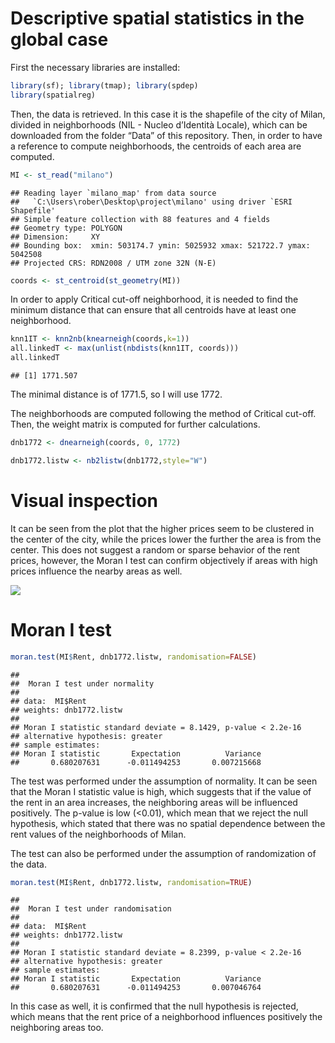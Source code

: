 # Descriptive spatial statistics in the global case

First the necessary libraries are installed:

``` r
library(sf); library(tmap); library(spdep)
library(spatialreg)
```

Then, the data is retrieved. In this case it is the shapefile of the
city of Milan, divided in neighborhoods (NIL - Nucleo d’Identità
Locale), which can be downloaded from the folder “Data” of this
repository. Then, in order to have a reference to compute neighborhoods,
the centroids of each area are computed.

``` r
MI <- st_read("milano")
```

    ## Reading layer `milano_map' from data source 
    ##   `C:\Users\rober\Desktop\project\milano' using driver `ESRI Shapefile'
    ## Simple feature collection with 88 features and 4 fields
    ## Geometry type: POLYGON
    ## Dimension:     XY
    ## Bounding box:  xmin: 503174.7 ymin: 5025932 xmax: 521722.7 ymax: 5042508
    ## Projected CRS: RDN2008 / UTM zone 32N (N-E)

``` r
coords <- st_centroid(st_geometry(MI))
```

In order to apply Critical cut-off neighborhood, it is needed to find
the minimum distance that can ensure that all centroids have at least
one neighborhood.

``` r
knn1IT <- knn2nb(knearneigh(coords,k=1))
all.linkedT <- max(unlist(nbdists(knn1IT, coords))) 
all.linkedT
```

    ## [1] 1771.507

The minimal distance is of 1771.5, so I will use 1772.

The neighborhoods are computed following the method of Critical cut-off.
Then, the weight matrix is computed for further calculations.

``` r
dnb1772 <- dnearneigh(coords, 0, 1772)

dnb1772.listw <- nb2listw(dnb1772,style="W")
```

# Visual inspection

It can be seen from the plot that the higher prices seem to be clustered
in the center of the city, while the prices lower the further the area
is from the center. This does not suggest a random or sparse behavior of
the rent prices, however, the Moran I test can confirm objectively if
areas with high prices influence the nearby areas as well.

![](descriptiveGlobal_files/figure-gfm/unnamed-chunk-4-1.png)<!-- -->

# Moran I test

``` r
moran.test(MI$Rent, dnb1772.listw, randomisation=FALSE)
```

    ## 
    ##  Moran I test under normality
    ## 
    ## data:  MI$Rent  
    ## weights: dnb1772.listw    
    ## 
    ## Moran I statistic standard deviate = 8.1429, p-value < 2.2e-16
    ## alternative hypothesis: greater
    ## sample estimates:
    ## Moran I statistic       Expectation          Variance 
    ##       0.680207631      -0.011494253       0.007215668

The test was performed under the assumption of normality. It can be seen
that the Moran I statistic value is high, which suggests that if the
value of the rent in an area increases, the neighboring areas will be
influenced positively. The p-value is low (&lt;0.01), which mean that we
reject the null hypothesis, which stated that there was no spatial
dependence between the rent values of the neighborhoods of Milan.

The test can also be performed under the assumption of randomization of
the data.

``` r
moran.test(MI$Rent, dnb1772.listw, randomisation=TRUE)
```

    ## 
    ##  Moran I test under randomisation
    ## 
    ## data:  MI$Rent  
    ## weights: dnb1772.listw    
    ## 
    ## Moran I statistic standard deviate = 8.2399, p-value < 2.2e-16
    ## alternative hypothesis: greater
    ## sample estimates:
    ## Moran I statistic       Expectation          Variance 
    ##       0.680207631      -0.011494253       0.007046764

In this case as well, it is confirmed that the null hypothesis is
rejected, which means that the rent price of a neighborhood influences
positively the neighboring areas too.
